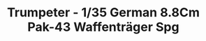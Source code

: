 ---
layout: product
title: "Trumpeter - 1/35 German 8.8Cm Pak-43 Waffenträger Spg"
price: "5000" 
desc: "N/A"
img_path: "/assets/img/TRU05550.jpg"
brand: "N/A"
available: false
special_offer: false
new: false
soon: false
cat: "010000"
subcat: "013400"
subsubcat: "0N/A"
sifra: "TRU05550"
popular: true
---